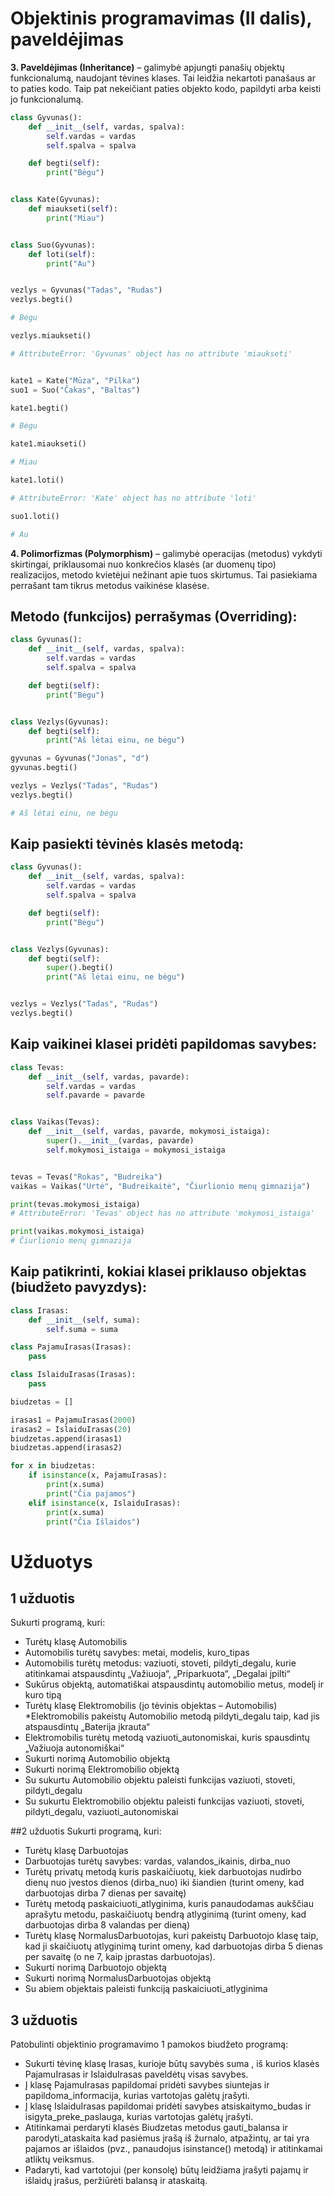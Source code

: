 # Objektinis programavimas (II dalis), paveldėjimas
**3. Paveldėjimas (Inheritance)** – galimybė apjungti panašių objektų funkcionalumą, naudojant tėvines klases. Tai leidžia nekartoti panašaus ar to paties kodo. Taip pat nekeičiant paties objekto kodo, papildyti arba keisti jo funkcionalumą.
```python
class Gyvunas():
    def __init__(self, vardas, spalva):
        self.vardas = vardas
        self.spalva = spalva

    def begti(self):
        print("Bėgu")


class Kate(Gyvunas):
    def miaukseti(self):
        print("Miau")


class Suo(Gyvunas):
    def loti(self):
        print("Au")


vezlys = Gyvunas("Tadas", "Rudas")
vezlys.begti()

# Bėgu

vezlys.miaukseti()

# AttributeError: 'Gyvunas' object has no attribute 'miaukseti'


kate1 = Kate("Mūza", "Pilka")
suo1 = Suo("Čakas", "Baltas")

kate1.begti()

# Bėgu

kate1.miaukseti()

# Miau

kate1.loti()

# AttributeError: 'Kate' object has no attribute 'loti'

suo1.loti()

# Au
```
**4. Polimorfizmas (Polymorphism)** – galimybė operacijas (metodus) vykdyti skirtingai, priklausomai nuo konkrečios klasės (ar duomenų tipo) realizacijos, metodo kvietėjui nežinant apie tuos skirtumus. Tai pasiekiama perrašant tam tikrus metodus vaikinėse klasėse.

## Metodo (funkcijos) perrašymas (Overriding):
```python
class Gyvunas():
    def __init__(self, vardas, spalva):
        self.vardas = vardas
        self.spalva = spalva

    def begti(self):
        print("Bėgu")


class Vezlys(Gyvunas):
    def begti(self):
        print("Aš lėtai einu, ne bėgu")

gyvunas = Gyvunas("Jonas", "d")
gyvunas.begti()

vezlys = Vezlys("Tadas", "Rudas")
vezlys.begti()

# Aš lėtai einu, ne bėgu
```
## Kaip pasiekti tėvinės klasės metodą:
```python
class Gyvunas():
    def __init__(self, vardas, spalva):
        self.vardas = vardas
        self.spalva = spalva

    def begti(self):
        print("Bėgu")


class Vezlys(Gyvunas):
    def begti(self):
        super().begti()
        print("Aš lėtai einu, ne bėgu")


vezlys = Vezlys("Tadas", "Rudas")
vezlys.begti()
```
## Kaip vaikinei klasei pridėti papildomas savybes:
```python
class Tevas:
    def __init__(self, vardas, pavarde):
        self.vardas = vardas
        self.pavarde = pavarde


class Vaikas(Tevas):
    def __init__(self, vardas, pavarde, mokymosi_istaiga):
        super().__init__(vardas, pavarde)
        self.mokymosi_istaiga = mokymosi_istaiga


tevas = Tevas("Rokas", "Budreika")
vaikas = Vaikas("Urtė", "Budreikaitė", "Čiurlionio menų gimnazija")

print(tevas.mokymosi_istaiga)
# AttributeError: 'Tevas' object has no attribute 'mokymosi_istaiga'

print(vaikas.mokymosi_istaiga)
# Čiurlionio menų gimnazija
```
## Kaip patikrinti, kokiai klasei priklauso objektas (biudžeto pavyzdys):
```python
class Irasas:
    def __init__(self, suma):
        self.suma = suma

class PajamuIrasas(Irasas):
    pass

class IslaiduIrasas(Irasas):
    pass

biudzetas = []

irasas1 = PajamuIrasas(2000)
irasas2 = IslaiduIrasas(20)
biudzetas.append(irasas1)
biudzetas.append(irasas2)

for x in biudzetas:
    if isinstance(x, PajamuIrasas):
        print(x.suma)
        print("Čia pajamos")
    elif isinstance(x, IslaiduIrasas):
        print(x.suma)
        print("Čia Išlaidos")
```
# Užduotys
## 1 užduotis
Sukurti programą, kuri:

* Turėtų klasę Automobilis
* Automobilis turėtų savybes: metai, modelis, kuro_tipas
* Automobilis turėtų metodus: vaziuoti, stoveti, pildyti_degalu, kurie atitinkamai atspausdintų „Važiuoja“, „Priparkuota“, „Degalai įpilti“
* Sukūrus objektą, automatiškai atspausdintų automobilio metus, modelį ir kuro tipą
* Turėtų klasę Elektromobilis (jo tėvinis objektas – Automobilis)
*Elektromobilis pakeistų Automobilio metodą pildyti_degalu taip, kad jis atspausdintų „Baterija įkrauta“
* Elektromobilis turėtų metodą vaziuoti_autonomiskai, kuris spausdintų „Važiuoja autonomiškai“
* Sukurti norimą Automobilio objektą
* Sukurti norimą Elektromobilio objektą
* Su sukurtu Automobilio objektu paleisti funkcijas vaziuoti, stoveti, pildyti_degalu
* Su sukurtu Elektromobilio objektu paleisti funkcijas vaziuoti, stoveti, pildyti_degalu, vaziuoti_autonomiskai

##2 užduotis
Sukurti programą, kuri:

* Turėtų klasę Darbuotojas
* Darbuotojas turėtų savybes: vardas, valandos_ikainis, dirba_nuo
* Turėtų privatų metodą kuris paskaičiuotų, kiek darbuotojas nudirbo dienų nuo įvestos dienos (dirba_nuo) iki šiandien (turint omeny, kad darbuotojas dirba 7 dienas per savaitę)
* Turėtų metodą paskaiciuoti_atlyginima, kuris panaudodamas aukščiau aprašytu metodu, paskaičiuotų bendrą atlyginimą (turint omeny, kad darbuotojas dirba 8 valandas per dieną)
* Turėtų klasę NormalusDarbuotojas, kuri pakeistų Darbuotojo klasę taip, kad ji skaičiuotų atlyginimą turint omeny, kad darbuotojas dirba 5 dienas per savaitę (o ne 7, kaip įprastas darbuotojas).
* Sukurti norimą Darbuotojo objektą
* Sukurti norimą NormalusDarbuotojas objektą
* Su abiem objektais paleisti funkciją paskaiciuoti_atlyginima

## 3 užduotis
Patobulinti objektinio programavimo 1 pamokos biudžeto programą:

* Sukurti tėvinę klasę Irasas, kurioje būtų savybės suma , iš kurios klasės PajamuIrasas ir IslaiduIrasas paveldėtų visas savybes.
* Į klasę PajamuIrasas papildomai pridėti savybes siuntejas ir papildoma_informacija, kurias vartotojas galėtų įrašyti.
* Į klasę IslaiduIrasas papildomai pridėti savybes atsiskaitymo_budas ir isigyta_preke_paslauga, kurias vartotojas galėtų įrašyti.
* Atitinkamai perdaryti klasės Biudzetas metodus gauti_balansa ir parodyti_ataskaita kad pasiėmus įrašą iš žurnalo, atpažintų, ar tai yra pajamos ar išlaidos (pvz., panaudojus isinstance() metodą) ir atitinkamai atliktų veiksmus.
* Padaryti, kad vartotojui (per konsolę) būtų leidžiama įrašyti pajamų ir išlaidų įrašus, peržiūrėti balansą ir ataskaitą.
